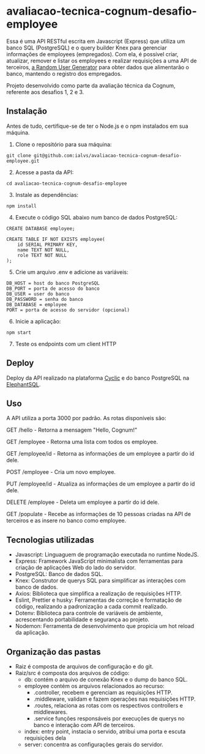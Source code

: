 # avaliacao-tecnica-cognum-desafio-employee

Essa é uma API RESTful escrita em Javascript (Express) que utiliza um banco SQL (PostgreSQL) e o query builder Knex para gerenciar informações de employees (empregados). Com ela, é possível criar, atualizar, remover e listar os employees e realizar requisições a uma API de terceiros, [a Random User Generator](https://randomuser.me/) para obter dados que alimentarão o banco, mantendo o registro dos empregados.

Projeto desenvolvido como parte da avaliação técnica da Cognum, referente aos desafios 1, 2 e 3.

## Instalação

Antes de tudo, certifique-se de ter o Node.js e o npm instalados em sua máquina.

1. Clone o repositório para sua máquina:

```
git clone git@github.com:ialvs/avaliacao-tecnica-cognum-desafio-employee.git
```

2. Acesse a pasta da API:

```
cd avaliacao-tecnica-cognum-desafio-employee
```

3. Instale as dependências:

```
npm install
```

4. Execute o código SQL abaixo num banco de dados PostgreSQL:

```
CREATE DATABASE employee;

CREATE TABLE IF NOT EXISTS employee(
    id SERIAL PRIMARY KEY,
    name TEXT NOT NULL,
    role TEXT NOT NULL
);
```

5. Crie um arquivo .env e adicione as variáveis:

```
DB_HOST = host do banco PostgreSQL
DB_PORT = porta de acesso do banco
DB_USER = user do banco
DB_PASSWORD = senha do banco
DB_DATABASE = employee
PORT = porta de acesso do servidor (opcional)
```

6. Inicie a aplicação:

```
npm start
```

7. Teste os endpoints com um client HTTP

## Deploy

Deploy da API realizado na plataforma [Cyclic](https://www.cyclic.sh/) e do banco PostgreSQL na [ElephantSQL](https://www.elephantsql.com/).

## Uso

A API utiliza a porta 3000 por padrão. As rotas disponíveis são:

<p>GET /hello - Retorna a mensagem "Hello, Cognum!"</p>
<p>GET /employee - Retorna uma lista com todos os employee.</p>
<p>GET /employee/id - Retorna as informações de um employee a partir do id dele.</p>
<p>POST /employee - Cria um novo employee.</p>
<p>PUT /employee/id - Atualiza as informações de um employee a partir do id dele.</p>
<p>DELETE /employee - Deleta um employee a partir do id dele.</p>
<p>GET /populate - Recebe as informações de 10 pessoas criadas na API de terceiros e as insere no banco como employee.</p>

## Tecnologias utilizadas

- Javascript: Linguaguem de programação executada no runtime NodeJS.
- Express: Framework JavaScript minimalista com ferramentas para criação de aplicações Web do lado do servidor.
- PostgreSQL: Banco de dados SQL.
- Knex: Construtor de querys SQL para simplificar as interações com banco de dados.
- Axios: Biblioteca que simplifica a realização de requisições HTTP.
- Eslint, Prettier e husky: Ferramentas de correção e formatação de código, realizando a padronização a cada commit realizado.
- Dotenv: Biblioteca para controle de variáveis de ambiente, acrescentando portabilidade e segurança ao projeto.
- Nodemon: Ferramenta de desenvolvimento que propicia um hot reload da aplicação.

## Organização das pastas

- Raiz é composta de arquivos de configuração e do git.
- Raiz/src é composta dos arquivos de código:
    - db: contém o arquivo de conexão Knex e o dump do banco SQL.
    - employee contém os arquivos relacionados ao recurso:
        - .controller, recebem e gerenciam as requisições HTTP.
        - .middleware, validam e fazem operações nas requisições HTTP.
        - .routes, relaciona as rotas com os respectivos controllers e middlewares.
        - .service funções responsáveis por execuções de querys no banco e interação com API de terceiros.
    - index: entry point, instacia o servido, atribui uma porta e escuta requisições dela
    - server: concentra as configurações gerais do servidor.
